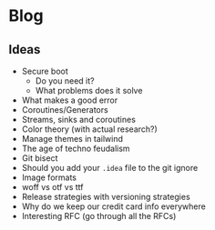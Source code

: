 # Blog

## Ideas 

- Secure boot
  - Do you need it?
  - What problems does it solve
- What makes a good error
- Coroutines/Generators
- Streams, sinks and coroutines
- Color theory (with actual research?)
- Manage themes in tailwind
- The age of techno feudalism 
- Git bisect
- Should you add your `.idea` file to the git ignore
- Image formats
- woff vs otf vs ttf
- Release strategies with versioning strategies
- Why do we keep our credit card info everywhere
- Interesting RFC (go through all the RFCs)
